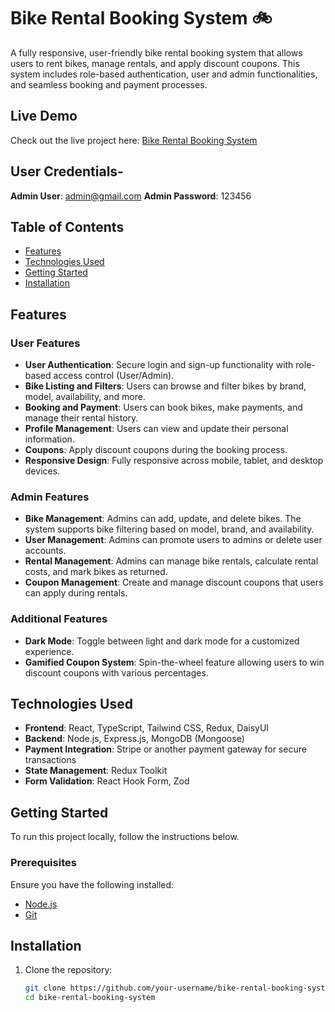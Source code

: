 # Bike Rental Booking System 🚲

A fully responsive, user-friendly bike rental booking system that allows users to rent bikes, manage rentals, and apply discount coupons. This system includes role-based authentication, user and admin functionalities, and seamless booking and payment processes.

## Live Demo

Check out the live project here: [Bike Rental Booking System](https://front-end-bike-rent.vercel.app/)



## User Credentials-
 **Admin User**: admin@gmail.com
 **Admin Password**: 123456




## Table of Contents
- [Features](#features)
- [Technologies Used](#technologies-used)
- [Getting Started](#getting-started)
- [Installation](#installation)


## Features


### User Features
- **User Authentication**: Secure login and sign-up functionality with role-based access control (User/Admin).
- **Bike Listing and Filters**: Users can browse and filter bikes by brand, model, availability, and more.
- **Booking and Payment**: Users can book bikes, make payments, and manage their rental history.
- **Profile Management**: Users can view and update their personal information.
- **Coupons**: Apply discount coupons during the booking process.
- **Responsive Design**: Fully responsive across mobile, tablet, and desktop devices.

### Admin Features
- **Bike Management**: Admins can add, update, and delete bikes. The system supports bike filtering based on model, brand, and availability.
- **User Management**: Admins can promote users to admins or delete user accounts.
- **Rental Management**: Admins can manage bike rentals, calculate rental costs, and mark bikes as returned.
- **Coupon Management**: Create and manage discount coupons that users can apply during rentals.

### Additional Features
- **Dark Mode**: Toggle between light and dark mode for a customized experience.
- **Gamified Coupon System**: Spin-the-wheel feature allowing users to win discount coupons with various percentages.

## Technologies Used
- **Frontend**: React, TypeScript, Tailwind CSS, Redux, DaisyUI
- **Backend**: Node.js, Express.js, MongoDB (Mongoose)
- **Payment Integration**: Stripe or another payment gateway for secure transactions
- **State Management**: Redux Toolkit
- **Form Validation**: React Hook Form, Zod

## Getting Started

To run this project locally, follow the instructions below.

### Prerequisites
Ensure you have the following installed:
- [Node.js](https://nodejs.org/)
- [Git](https://git-scm.com/)


## Installation

1. Clone the repository:
   ```bash
   git clone https://github.com/your-username/bike-rental-booking-system.git
   cd bike-rental-booking-system


